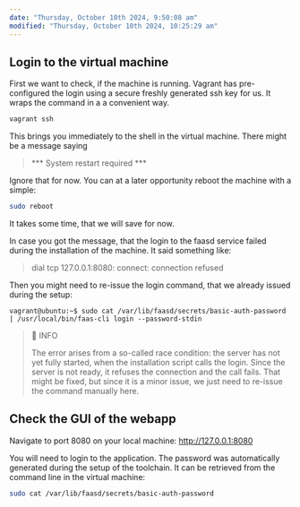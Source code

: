 ```yaml
---
date: "Thursday, October 10th 2024, 9:50:08 am"
modified: "Thursday, October 10th 2024, 10:25:29 am"
---
```


## Login to the virtual machine

First we want to check, if the machine is running. Vagrant has pre-configured the login using a secure freshly generated ssh key for us. It wraps the command in a a convenient way.

``` sh
vagrant ssh
```

This brings you immediately to the shell in the virtual machine. There might be a message saying

> \*\*\* System restart required \*\*\*

Ignore that for now. You can at a later opportunity reboot the machine with a simple:

``` sh
sudo reboot
```

It takes some time, that we will save for now.

In case you got the message, that the login to the faasd service failed during the installation of the machine. It said something like:

> dial tcp 127.0.0.1:8080: connect: connection refused

Then you might need to re-issue the login command, that we already issued during the setup:

``` console
vagrant@ubuntu:~$ sudo cat /var/lib/faasd/secrets/basic-auth-password | /usr/local/bin/faas-cli login --password-stdin
```

> :notebook: INFO
>
> The error arises from a so-called race condition: the server has not yet fully started, when the installation script calls the login. Since the server is not ready, it refuses the connection and the call fails.
> That might be fixed, but since it is a minor issue, we just need to re-issue the command manually here.

## Check the GUI of the webapp

Navigate to port 8080 on your local machine: <http://127.0.0.1:8080>

You will need to login to the application. The password was automatically generated during the setup of the toolchain. It can be retrieved from the command line in the virtual machine:

``` sh
sudo cat /var/lib/faasd/secrets/basic-auth-password
```
